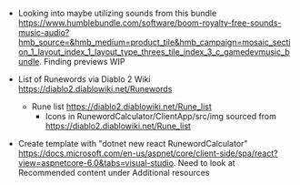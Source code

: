 - Looking into maybe utilizing sounds from this bundle https://www.humblebundle.com/software/boom-royalty-free-sounds-music-audio?hmb_source=&hmb_medium=product_tile&hmb_campaign=mosaic_section_1_layout_index_1_layout_type_threes_tile_index_3_c_gamedevmusic_bundle. Finding previews WIP

- List of Runewords via Diablo 2 Wiki https://diablo2.diablowiki.net/Runewords
  * Rune list https://diablo2.diablowiki.net/Rune_list
    - Icons in RunewordCalculator/ClientApp/src/img sourced from https://diablo2.diablowiki.net/Rune_list

- Create template with "dotnet new react RunewordCalculator" https://docs.microsoft.com/en-us/aspnet/core/client-side/spa/react?view=aspnetcore-6.0&tabs=visual-studio. Need to look at Recommended content under Additional resources

